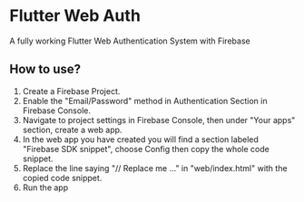 # Flutter Web Auth

A fully working Flutter Web Authentication System with Firebase


## How to use?

1. Create a Firebase Project.
2. Enable the "Email/Password" method in Authentication Section in Firebase Console.
3. Navigate to project settings in Firebase Console, then under "Your apps" section, create a web app.
4. In the web app you have created you will find a section labeled "Firebase SDK snippet", choose Config then copy the whole code snippet.
5. Replace the line saying "// Replace me ..." in "web/index.html" with the copied code snippet.
6. Run the app 
